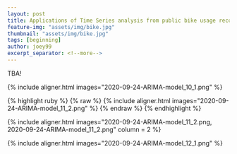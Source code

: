 ```yaml
---
layout: post
title: Applications of Time Series analysis from public bike usage records
feature-img: "assets/img/bike.jpg"
thumbnail: "assets/img/bike.jpg"
tags: [beginning]
author: joey99
excerpt_separator: <!--more-->
---
```

TBA!

<!--more-->

{% include aligner.html images="2020-09-24-ARIMA-model_10_1.png" %}

{% highlight ruby %}
{% raw %}
{% include aligner.html images="2020-09-24-ARIMA-model_11_2.png" %}
{% endraw %}
{% endhighlight %}


{% include aligner.html images="2020-09-24-ARIMA-model_11_2.png, 2020-09-24-ARIMA-model_11_2.png" column = 2 %}


{% include aligner.html images="2020-09-24-ARIMA-model_12_1.png" %}
